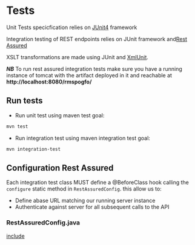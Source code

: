 # Tests

Unit Tests specicfication relies on [JUnit4](http://junit.org/junit4/) framework

Integration testing of REST endpoints relies on JUnit framework and[Rest Assured](http://rest-assured.io/)

XSLT transformations are made using JUnit and [XmlUnit](http://www.xmlunit.org/).

***NB*** To run rest assured integration tests make sure you have a running instance of tomcat with the artifact deployed in it and reachable at **http://localhost:8080/rmspogfo/**

## Run tests

 - Run unit test using maven test goal:

```bash
mvn test
```
 - Run integration test using maven integration test goal:

```bash
mvn integration-test
```

## Configuration Rest Assured 

Each integration test class MUST define a @BeforeClass hook calling the ```configure``` static method in ```RestAssuredConfig```. this allow us to:

 - Define abase URL matching our running server instance
 - Authenticate against server for all subsequent calls to the API
 
### RestAssuredConfig.java

[include](../../../../src/test/java/fr/insee/pogues/rest/test/utils/RestAssuredConfig.java)
